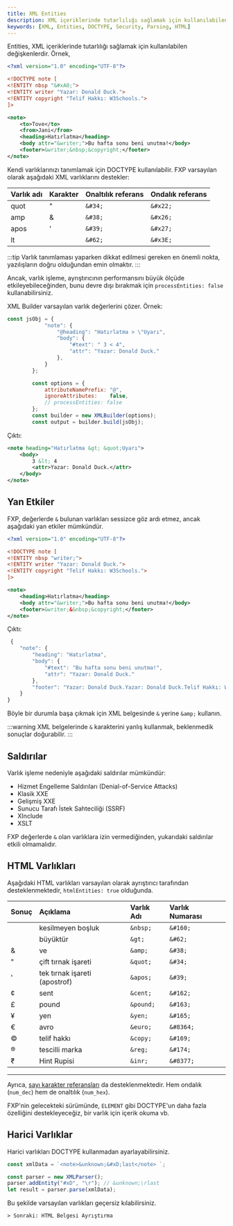 ```yaml
---
title: XML Entities
description: XML içeriklerinde tutarlılığı sağlamak için kullanılabilen varlıklar hakkında bilgilendirici bir rehber. Varlık tanımlama ve işleme, yan etkiler ve güvenlik saldırıları konularına değinilmektedir. 
keywords: [XML, Entities, DOCTYPE, Security, Parsing, HTML]
---
```


Entities, XML içeriklerinde tutarlılığı sağlamak için kullanılabilen değişkenlerdir. Örnek,

```xml
<?xml version="1.0" encoding="UTF-8"?>

<!DOCTYPE note [
<!ENTITY nbsp "&#xA0;">
<!ENTITY writer "Yazar: Donald Duck.">
<!ENTITY copyright "Telif Hakkı: W3Schools.">
]>

<note>
    <to>Tove</to>
    <from>Jani</from>
    <heading>Hatırlatma</heading>
    <body attr="&writer;">Bu hafta sonu beni unutma!</body>
    <footer>&writer;&nbsp;&copyright;</footer>
</note> 
```

Kendi varlıklarınızı tanımlamak için DOCTYPE kullanılabilir. FXP varsayılan olarak aşağıdaki XML varlıklarını destekler:

| Varlık adı | Karakter | Onaltılık referans | Ondalık referans |
| :--------- | :------- | :---------------- | :--------------- |
| quot       | "        | `&#34;`             | `&#x22;`          |
| amp        | &        | `&#38;`             | `&#x26;`          |
| apos       | '        | `&#39;`             | `&#x27;`          |
| lt         |         | `&#62;`             | `&#x3E;`          |

:::tip
Varlık tanımlaması yaparken dikkat edilmesi gereken en önemli nokta, yazılışların doğru olduğundan emin olmaktır.
:::

Ancak, varlık işleme, ayrıştırıcının performansını büyük ölçüde etkileyebileceğinden, bunu devre dışı bırakmak için `processEntities: false` kullanabilirsiniz.

XML Builder varsayılan varlık değerlerini çözer. Örnek:

```js
const jsObj = {
            "note": {
                "@heading": "Hatırlatma > \"Uyarı",
                "body": {
                    "#text": " 3 < 4",
                    "attr": "Yazar: Donald Duck."
                },
            }
        };

        const options = {
            attributeNamePrefix: "@",
            ignoreAttributes:    false,
            // processEntities: false
        };
        const builder = new XMLBuilder(options);
        const output = builder.build(jsObj);
```

Çıktı:
```xml
<note heading="Hatırlatma &gt; &quot;Uyarı">
    <body>
        3 &lt; 4
        <attr>Yazar: Donald Duck.</attr>
    </body>
</note>
```

## Yan Etkiler

FXP, değerlerde `&` bulunan varlıkları sessizce göz ardı etmez, ancak aşağıdaki yan etkiler mümkündür.

```xml
<?xml version="1.0" encoding="UTF-8"?>

<!DOCTYPE note [
<!ENTITY nbsp "writer;">
<!ENTITY writer "Yazar: Donald Duck.">
<!ENTITY copyright "Telif Hakkı: W3Schools.">
]>

<note>
    <heading>Hatırlatma</heading>
    <body attr="&writer;">Bu hafta sonu beni unutma!</body>
    <footer>&writer;&&nbsp;&copyright;</footer>
</note> 
```

Çıktı:

```js
 {
    "note": {
        "heading": "Hatırlatma",
        "body": {
            "#text": "Bu hafta sonu beni unutma!",
            "attr": "Yazar: Donald Duck."
        },
        "footer": "Yazar: Donald Duck.Yazar: Donald Duck.Telif Hakkı: W3Schools."
    }
}
```

Böyle bir durumla başa çıkmak için XML belgesinde `&` yerine `&amp;` kullanın.

:::warning
XML belgelerinde `&` karakterini yanlış kullanmak, beklenmedik sonuçlar doğurabilir.
:::

## Saldırılar

Varlık işleme nedeniyle aşağıdaki saldırılar mümkündür:

- Hizmet Engelleme Saldırıları (Denial-of-Service Attacks)
- Klasik XXE
- Gelişmiş XXE
- Sunucu Tarafı İstek Sahteciliği (SSRF)
- XInclude
- XSLT

FXP değerlerde `&` olan varlıklara izin vermediğinden, yukarıdaki saldırılar etkili olmamalıdır.

## HTML Varlıkları

Aşağıdaki HTML varlıkları varsayılan olarak ayrıştırıcı tarafından desteklenmektedir, `htmlEntities: true` olduğunda.

| Sonuç | Açıklama                           | Varlık Adı  | Varlık Numarası |
| :---- | :--------------------------------- | :---------- | :-------------- |
|       | kesilmeyen boşluk                  | `&nbsp;`       | `&#160;`        |        
|      | büyüktür                           | `&gt;`        | `&#62;`         |        
| &     | ve                                | `&amp;`       | `&#38;`         |        
| "     | çift tırnak işareti               | `&quot;`      | `&#34;`         |        
| '     | tek tırnak işareti (apostrof)     | `&apos;`      | `&#39;`         |        
| ¢     | sent                               | `&cent;`      | `&#162;`        |        
| £     | pound                             | `&pound;`     | `&#163;`        |        
| ¥     | yen                                | `&yen;`       | `&#165;`        |        
| €     | avro                               | `&euro;`      | `&#8364;`       |        
| ©     | telif hakkı                        | `&copy;`      | `&#169;`        |        
| ®     | tescilli marka                    | `&reg;`       | `&#174;`        |        
| ₹     | Hint Rupisi                       | `&inr;`       | `&#8377;`        |        

---

Ayrıca, [sayı karakter referansları](https://html.spec.whatwg.org/multipage/syntax.html#syntax-charref) da desteklenmektedir. Hem ondalık (`num_dec`) hem de onaltılık (`num_hex`).

FXP'nin gelecekteki sürümünde, `ELEMENT` gibi DOCTYPE'un daha fazla özelliğini destekleyeceğiz, bir varlık için içerik okuma vb.

## Harici Varlıklar

Harici varlıkları DOCTYPE kullanmadan ayarlayabilirsiniz.

```js
const xmlData = `<note>&unknown;&#xD;last</note> `;

const parser = new XMLParser();
parser.addEntity("#xD", "\r"); // &unknown;\rlast
let result = parser.parse(xmlData);
```

Bu şekilde varsayılan varlıkları geçersiz kılabilirsiniz.

`> Sonraki: HTML Belgesi Ayrıştırma`